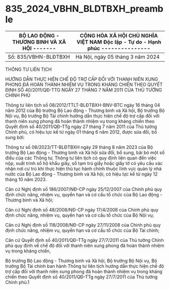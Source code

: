 # 835_2024_VBHN_BLDTBXH_preamble


| BỘ LAO ĐỘNG - THƯƠNG BINH VÀ XÃ HỘI ------- | CỘNG HÒA XÃ HỘI CHỦ NGHĨA VIỆT NAM Độc lập - Tự do - Hạnh phúc --------------- |
|---|---|
| Số: 835/VBHN-BLĐTBXH | Hà Nội, ngày 05 tháng 3 năm 2024 |

THÔNG TƯ LIÊN TỊCH

HƯỚNG DẪN THỰC HIỆN CHẾ ĐỘ TRỢ CẤP ĐỐI VỚI THANH NIÊN XUNG PHONG ĐÃ HOÀN THÀNH NHIỆM VỤ TRONG KHÁNG CHIẾN THEO QUYẾT ĐỊNH SỐ 40/2011/QĐ-TTG NGÀY 27 THÁNG 7 NĂM 2011 CỦA THỦ TƯỚNG CHÍNH PHỦ

Thông tư liên tịch số 08/2012/TTLT-BLĐTBXH-BNV-BTC ngày 16 tháng 04 năm 2012 của Bộ trưởng Bộ Lao động - Thương binh và Xã hội, Bộ trưởng Bộ Nội vụ, Bộ trưởng Bộ Tài chính hướng dẫn thực hiện chế độ trợ cấp đối với thanh niên xung phong đã hoàn thành nhiệm vụ trong kháng chiến theo Quyết định số 40/2011/QĐ-TTg ngày 27 tháng 7 năm 2011 của Thủ tướng Chính phủ, có hiệu lực kể từ ngày 01 tháng 6 năm 2012, được sửa đổi, bổ sung bởi:

Thông tư số 08/2023/TT-BLĐTBXH ngày 29 tháng 8 năm 2023 của Bộ trưởng Bộ Lao động - Thương binh và Xã hội sửa đổi, bổ sung, bãi bỏ một số điều của các Thông tư, Thông tư liên tịch có quy định liên quan đến việc nộp, xuất trình sổ hộ khẩu giấy, sổ tạm trú giấy hoặc giấy tờ có yêu cầu xác nhận nơi cư trú khi thực hiện thủ tục hành chính thuộc lĩnh vực quản lý nhà nước của Bộ Lao động - Thương binh và Xã hội, có hiệu lực kể từ ngày 12 tháng 10 năm 2023.

Căn cứ Nghị định số 186/2007/NĐ-CP ngày 25/12/2007 của Chính phủ quy định chức năng, nhiệm vụ, quyền hạn và cơ cấu tổ chức của Bộ Lao động - Thương binh và Xã hội;

Căn cứ Nghị định số 48/2008/NĐ-CP ngày 17/4/2008 của Chính phủ quy định chức năng, nhiệm vụ, quyền hạn và cơ cấu tổ chức của Bộ Nội vụ;

Căn cứ Nghị định số 118/2008/NĐ-CP ngày 27/11/2008 của Chính phủ quy định chức năng, nhiệm vụ, quyền hạn và cơ cấu tổ chức của Bộ Tài chính;

Căn cứ Quyết định số 40/2011/QĐ-TTg ngày 27/7/2011 của Thủ tướng Chính phủ quy định về chế độ đối với thanh niên xung phong đã hoàn thành nhiệm vụ trong kháng chiến,

Bộ trưởng Bộ Lao động - Thương binh và Xã hội, Bộ trưởng Bộ Nội vụ, Bộ trưởng Bộ Tài chính ban hành Thông tư liên tịch hướng dẫn thực hiện chế độ trợ cấp đối với thanh niên xung phong đã hoàn thành nhiệm vụ trong kháng chiến theo Quyết định số 40/2011/QĐ-TTg ngày 27/7/2011 của Thủ tướng Chính phủ.1